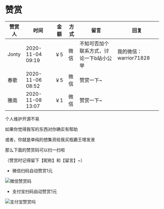 # 赞赏

| 赞赏人 | 时间 | 金额 | 方式 | 留言 | 回复
| ---------- | -------------- | -------------- | -------------- | -------------- | -------------- |
| Jonty | 2020-11-04 09:19 | ￥5 | 微信 | 不知可否加个联系方式，讨论一下b站小公举 | 我的微信：warrior71828 |
| 春歌 | 2020-11-06 08:52 | ￥5 | 微信 | 赞赏一下~ |  |
| 雅南 | 2020-11-08 13:07 | ￥1 | 微信 | 赞赏一下~ |  |


个人维护开源不易

如果你觉得我写的东西对你确实有帮助

或者，你就是单纯的想集资给我买瓶霸王增发液

那么下面的赞赏码可以扫一扫啦

（赞赏时记得留下【昵称】和【留言】~）

* 微信扫码自动赞赏1元

![微信赞赏码](https://www.cnblogs.com/images/cnblogs_com/RayWang/1490646/o_%e5%be%ae%e4%bf%a1%e8%b5%9e%e8%b5%8f%e7%a0%81.jpg)

* 支付宝扫码自动赞赏1元

![支付宝赞赏吗](https://img2018.cnblogs.com/blog/1327955/201907/1327955-20190722174147547-1575068076.jpg)
